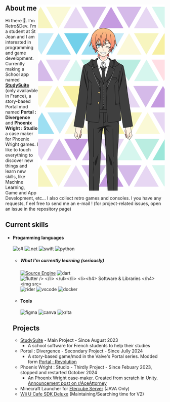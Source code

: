 <!-- Template Readme Inspired from https://github.com/durgeshsamariya/awesome-github-profile-readme-templates/blob/master/templates/zillastar.md -->

<div>
<img align="right" width="400" src="./imgs/Profile.png" />

<div>
<h2> About me </h2>
Hi there 👋. I'm Retro&Dev. I'm a student at St Jean and I am interested in programming and game development.
Currently making a School app named <b><a href="https://studysuite.fr">StudySuite</a></b> (only availavble in France), a story-based Portal mod named <b>Portal : Divergence</b> and <b>Phoenix Wright : Studio</b> a case maker for Phoenix Wright games. I like to touch everything to discover new things and learn new skills, like Machine Learning, Game and App Development, etc...
I also collect retro games and consoles. I you have any requests, f eel free to send me an e-mail ! (for project-related issues, open an issue in the repository page)
</div>
  
<h2> Current skills </h2>

- <h4> Progamming languages </h4>
    <img src="https://img.shields.io/badge/C%23-239120?style=for-the-badge&logo=c-sharp&logoColor=white" alt="c#" />
    <img src="https://img.shields.io/badge/.NET-5C2D91?style=for-the-badge&logo=.net&logoColor=white" alt=".net" />
    <img src="https://img.shields.io/badge/swift-F54A2A?style=for-the-badge&logo=swift&logoColor=white" alt="swift" />
    <img src="https://img.shields.io/badge/Python-14354C?style=for-the-badge&logo=python&logoColor=white" alt="python" />

    - <h5> What I'm currently learning (seriously) </h5>
       <a href="https://developer.valvesoftware.com/wiki/Source"><img src="https://img.shields.io/static/v1?label=&message=Source+Engine&color=%23F79A10&style=for-the-badge&logo=sourceengine&logoColor=FFFFFF" alt="Source Engine"></a>
       <img src="https://img.shields.io/badge/dart-%230175C2.svg?style=for-the-badge&logo=dart&logoColor=white" alt="dart" />
       <img src="https://img.shields.io/badge/Flutter-%2302569B.svg?style=for-the-badge&logo=Flutter&logoColor=white" alt="flutter />

- <h4> Software & Libraries </h4>
    <img src="https://img.shields.io/badge/Xcode-007ACC?style=for-the-badge&logo=Xcode&logoColor=white" alt="xcode" />
    <img src="https://img.shields.io/badge/Rider-000000.svg?style=for-the-badge&logo=Rider&logoColor=white&color=black&labelColor=crim" alt="rider" />
    <img src="https://img.shields.io/badge/Visual%20Studio%20Code-0078d7.svg?style=for-the-badge&logo=visual-studio-code&logoColor=white" alt="vscode" />
    <img src="https://img.shields.io/badge/Docker-2496ED?style=for-the-badge&logo=docker&logoColor=white" alt="docker" />

- <h4> Tools </h4>
    <img src="https://img.shields.io/badge/Figma-F24E1E?style=for-the-badge&logo=figma&logoColor=white" alt="figma" />
    <img src="https://img.shields.io/badge/Canva-%2300C4CC.svg?style=for-the-badge&logo=Canva&logoColor=white" alt="canva" />
    <img src="https://img.shields.io/badge/Krita-203759?style=for-the-badge&logo=krita&logoColor=EEF37B" alt="krita" />

<h2>Projects </h2>

- [StudySuite](https://studysuite.fr) - Main Project - Since August 2023
  - A school software for French students to help their studies
- Portal : Divergence - Secondary Project - Since Jully 2024
  - A story-based game/mod in the Valve's Portal series. Modded form [Portal : Revolution]([https://portalrevolution.com](https://portalrevolution.com))
- Phoenix Wright : Studio - Thirdly Project - Since Febuary 2023, stopped and restarted October 2024
  - An Phoenix Wright case-maker. Created from scratch in Unity. [Announcement post on r/AceAttorney](https://www.reddit.com/r/AceAttorney/comments/10qxngx/introducing_ace_attorney_engine_studio_a_case/)
- Minecraft Launcher for [Etercube Server](https://etercube.fr/) (JAVA Only)
- [Wii U Cafe SDK Deluxe](https://github.com/RetroAndDev/WiiUCafeSDKDeluxe) (Maintaining/Searching time for V2)

</div>
